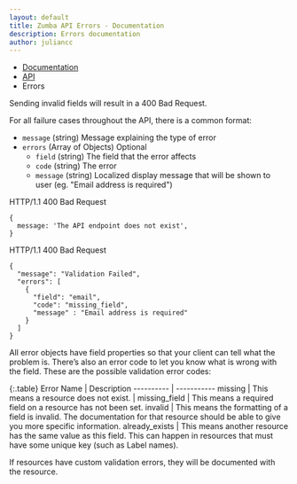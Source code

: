 ```yaml
---
layout: default
title: Zumba API Errors - Documentation
description: Errors documentation
author: juliancc
---
```


<ul class="breadcrumb">
  <li><a href="{{site_url}}/docs">Documentation</a></li>
  <li><a href="{{site_url}}/docs/api">API</a></li>
  <li class="active">Errors</li>
</ul>

Sending invalid fields will result in a 400 Bad Request.

For all failure cases throughout the API, there is a common format:


- `message` (string) Message explaining the type of error
- `errors` (Array of Objects) Optional
  - `field` (string) The field that the error affects
  - `code` (string) The error
  - `message` (string) Localized display message that will be shown to user  (eg. "Email address is required")

HTTP/1.1 400 Bad Request

~~~
{
  message: 'The API endpoint does not exist',
}
~~~

HTTP/1.1 400 Bad Request

~~~
{
  "message": "Validation Failed",
  "errors": [
    {
      "field": "email",
      "code": "missing_field",
      "message" : "Email address is required"
    }
  ]
}
~~~

All error objects have field properties so that your client can tell what the problem is.
There’s also an error code to let you know what is wrong with the field. These are the possible validation error codes:

{:.table}
Error Name | Description
---------- | -----------
missing | This means a resource does not exist. |
missing_field | This means a required field on a resource has not been set.
invalid	| This means the formatting of a field is invalid. The documentation for that resource should be able to give you more specific information.
already_exists | This means another resource has the same value as this field. This can happen in resources that must have some unique key (such as Label names).

If resources have custom validation errors, they will be documented with the resource.
